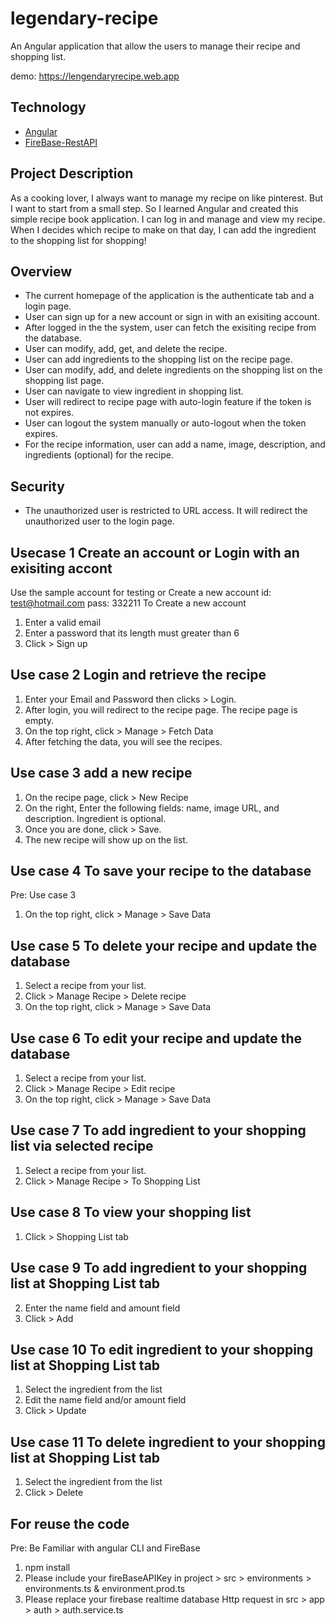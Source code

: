 # legendary-recipe
An Angular application that allow the users to manage their recipe and shopping list.


demo: https://lengendaryrecipe.web.app

## Technology

* [Angular](https://angular.io/docs)
* [FireBase-RestAPI](https://firebase.google.com/docs/reference/rest/auth#section-api-usage)

## Project Description
As a cooking lover, I always want to manage my recipe on like pinterest. But I want to start from a small step. So I learned Angular and created this simple recipe book application. I can log in and manage and view my recipe. When I decides which recipe to make on that day, I can add the ingredient to the shopping list for shopping!

## Overview

* The current homepage of the application is the authenticate tab and a login page.
* User can sign up for a new account or sign in with an exisiting account.
* After logged in the the system, user can fetch the exisiting recipe from the database.
* User can modify, add, get, and delete the recipe.
* User can add ingredients to the shopping list on the recipe page.
* User can modify, add, and delete ingredients on the shopping list on the shopping list page.
* User can navigate to view ingredient in shopping list.
* User will redirect to recipe page with auto-login feature if the token is not expires.
* User can logout the system manually or auto-logout when the token expires.
* For the recipe information, user can add a name, image, description, and ingredients (optional) for the recipe.

## Security
* The unauthorized user is restricted to URL access. It will redirect the unauthorized user to the login page.


## Usecase 1 Create an account or Login with an exisiting accont
Use the sample account for testing or Create a new account
    id:       test@hotmail.com
    pass:     332211
To Create a new account
1. Enter a valid email
2. Enter a password that its length must greater than 6
3. Click > Sign up


## Use case 2 Login and retrieve the recipe
1. Enter your Email and Password then clicks > Login.
2. After login, you will redirect to the recipe page. The recipe page is empty.
3. On the top right, click > Manage > Fetch Data
4. After fetching the data, you will see the recipes.

## Use case 3 add a new recipe 
1. On the recipe page, click > New Recipe
2. On the right, Enter the following fields: name, image URL, and description. Ingredient is optional.
3. Once you are done, click > Save.
4. The new recipe will show up on the list.

## Use case 4 To save your recipe to the database
Pre: Use case 3
1. On the top right, click > Manage > Save Data

## Use case 5 To delete your recipe and update the database
1. Select a recipe from your list.
2. Click > Manage Recipe > Delete recipe
3. On the top right, click > Manage > Save Data

## Use case 6 To edit your recipe and update the database
1. Select a recipe from your list.
2. Click > Manage Recipe > Edit recipe
3. On the top right, click > Manage > Save Data

## Use case 7 To add ingredient to your shopping list via selected recipe
1. Select a recipe from your list.
2. Click > Manage Recipe > To Shopping List

## Use case 8 To view your shopping list
1. Click > Shopping List tab

## Use case 9 To add ingredient to your shopping list at Shopping List tab
2. Enter the name field and amount field
3. Click > Add

## Use case 10 To edit ingredient to your shopping list at Shopping List tab
1. Select the ingredient from the list
2. Edit the name field and/or amount field
3. Click > Update

## Use case 11 To delete ingredient to your shopping list at Shopping List tab
1. Select the ingredient from the list
2. Click > Delete


## For reuse the code
Pre: Be Familiar with angular CLI and FireBase


1. npm install 
2. Please include your fireBaseAPIKey in project > src > environments > environments.ts & environment.prod.ts
3. Please replace your firebase realtime database Http request in src > app > auth > auth.service.ts

